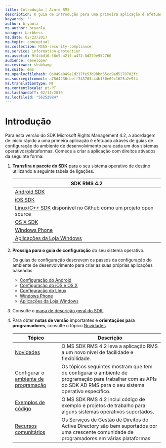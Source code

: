 ```yaml
---
title: Introdução | Azure RMS
description: O guia de introdução para uma primeira aplicação é efetuado através de guias de configuração do ambiente de desenvolvimento para cada um dos sistemas operativos/plataformas.
keywords: ''
author: bryanla
ms.author: bryanla
manager: barbkess
ms.date: 02/23/2017
ms.topic: conceptual
ms.collection: M365-security-compliance
ms.service: information-protection
ms.assetid: 9f4cbd16-58e5-421f-a472-8d279e952760
audience: developer
ms.reviewer: shubhamp
ms.suite: ems
ms.openlocfilehash: 0b849a849e1d217fe53b9bbd55cc9ad5270702fc
ms.sourcegitcommit: a78d4236cbeff743703c44b150e69c1625a2e9f4
ms.translationtype: MT
ms.contentlocale: pt-PT
ms.lasthandoff: 02/14/2019
ms.locfileid: "56252984"
---
```

# <a name="get-started"></a>Introdução

Para esta versão do SDK Microsoft Rights Management 4.2, a abordagem de início rápido a uma primeira aplicação é efetuada através de guias de configuração do ambiente de desenvolvimento para cada um dos sistemas operativos/plataformas. Comece a criar a aplicação com direitos ativados da seguinte forma:

1. **Transfira o pacote do SDK** para o seu sistema operativo de destino utilizando a seguinte tabela de ligações.


   |                                                 SDK RMS 4.2                                                 |
   |-------------------------------------------------------------------------------------------------------------|
   |                       [Android SDK](https://go.microsoft.com/fwlink/p/?LinkId=404271)                       |
   |                         [iOS SDK](https://go.microsoft.com/fwlink/p/?LinkId=404272)                         |
   | [Linux/C++ SDK](https://github.com/AzureAD/rms-sdk-for-cpp) disponível no Github como um projeto open source |
   |                        [OS X SDK](https://go.microsoft.com/fwlink/p/?LinkId=404273)                         |
   |                      [Windows Phone](https://go.microsoft.com/fwlink/p/?LinkId=524758)                      |
   |               [Aplicações da Loja Windows](https://go.microsoft.com/fwlink/p/?LinkID=526163)                |


2. **Prossiga para o guia de configuração** do seu sistema operativo.

   Os guias de configuração descrevem os passos da configuração do ambiente de desenvolvimento para criar as suas próprias aplicações baseadas.
   - [Configuração do Android](android-sdk.md)
   - [Configuração do iOS e OS X](ios-sdk.md)          
   - [Configuração do Linux](linux-setup.md)              
   - [Windows Phone](windows-phone-apps.md)     
   - [Aplicações da Loja Windows](winrt-sdk.md)

3. Consulte o [mapa de descrição geral do SDK](api-reference-4-2.md).
4. Para obter **notas de versão** importantes e **orientações para programadores**, consulte o tópico [Novidades](release-notes.md).

   |Tópico|Descrição|
   |-----|-----------|
   |[Novidades](release-notes.md)|O MS SDK RMS 4.2 leva a aplicação RMS a um novo nível de facilidade e flexibilidade.|
   |[Configurar o ambiente de programação](setup-developer-environment.md)|Os tópicos seguintes mostram que tem de configurar o ambiente de programação para trabalhar com as APIs do SDK AD RMS para o seu sistema operativo específico.|
   |[Exemplos de código](code-examples.md)|O MS SDK RMS 4.2 inclui código de exemplo e projetos de trabalho para alguns sistemas operativos suportados.|
   |[Recursos comunitários](community-resources.md)|Os Serviços de Gestão de Direitos do Active Directory são bem suportados por uma crescente comunidade de programadores em várias plataformas.|
